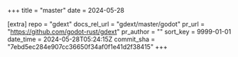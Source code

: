 +++
title = "master"
date = 2024-05-28

[extra]
repo = "gdext"
docs_rel_url = "gdext/master/godot"
pr_url = "https://github.com/godot-rust/gdext"
pr_author = ""
sort_key = 9999-01-01
date_time = 2024-05-28T05:24:15Z
commit_sha = "7ebd5ec284e907cc36650f34af0f1e41d2f38415"
+++


